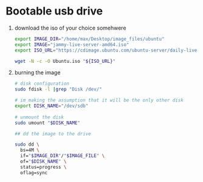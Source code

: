 # Bootable usb drive

1. download the iso of your choice somehwere

    ```bash
    export IMAGE_DIR="/home/max/Desktop/image_files/ubuntu"
    export IMAGE="jammy-live-server-amd64.iso"
    export ISO_URL="https://cdimage.ubuntu.com/ubuntu-server/daily-live/current/$IMAGE"

    wget -N -c -O Ubuntu.iso "${ISO_URL}"
    ```

2. burning the image

    ```bash
    # disk configuration
    sudo fdisk -l |grep "Disk /dev/"

    # im making the assumption that it will be the only other disk
    export DISK_NAME="/dev/sdb"
  
    # unmount the disk
    sudo umount "$DISK_NAME"

    ## dd the image to the drive

    sudo dd \
      bs=4M \
      if="$IMAGE_DIR"/"$IMAGE_FILE" \
      of="$DISK_NAME" \
      status=progress \
      oflag=sync

    ```
